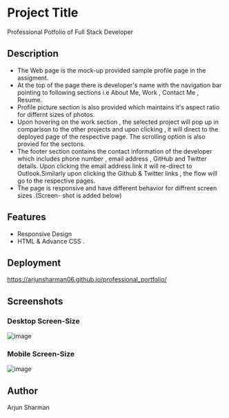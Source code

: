 # Project Title

Professional Potfolio of Full Stack Developer


## Description
* The Web page is the mock-up provided sample profile page in the assigment.
* At the top of the page there is developer's name with the navigation bar pointing to following sections i.e About Me, Work , Contact Me , Resume.
* Profile picture section is also provided which maintains it's aspect ratio for differnt sizes of photos.
* Upon hovering on the work section , the selected project will pop up in comparison to the other projects and upon clicking , it will direct to the deployed page of the respective page. The scrolling option is also provied for the sectons.
* The footer section contains the contact information of the developer which includes phone number , email address , GitHub and Twitter details. Upon clicking the email address link it will re-direct to Outlook.Similarly upon clicking the Github & Twitter links , the flow will go to the respective pages.
* The page is responsive and have different behavior for diffrent screen sizes .(Screen- shot is added below)
## Features

- Responsive Design
- HTML & Advance CSS .

## Deployment

https://arjunsharman06.github.io/professional_portfolio/


## Screenshots

### Desktop Screen-Size

![image](https://user-images.githubusercontent.com/14013884/169672597-750e60d3-23a6-479d-ac36-899b942f91d4.png)

### Mobile Screen-Size

![image](https://user-images.githubusercontent.com/14013884/169672621-0c2024b9-0199-4068-881d-48b43c441250.png)


## Author
Arjun Sharman
